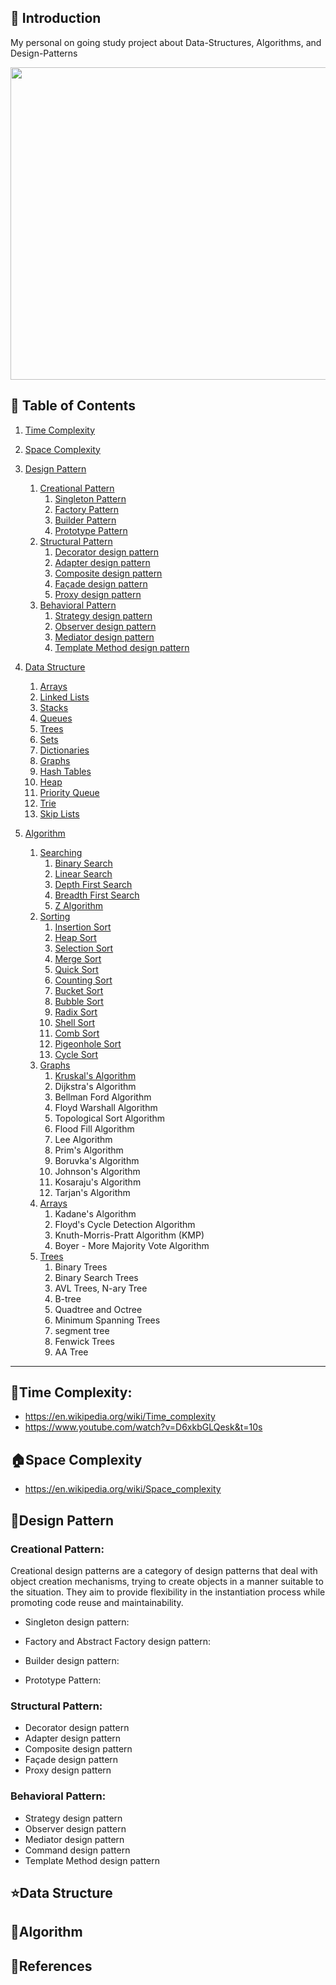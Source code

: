 
## 🚀 Introduction

My personal on going study project about Data-Structures, Algorithms, and Design-Patterns 

<p align="center">
  <img src = "https://png.pngtree.com/png-vector/20221021/ourlarge/pngtree-tiny-cute-children-learning-coding-png-image_6334852.png" width=700 height=500>
</p>

## 🚩 Table of Contents
1. [Time Complexity](#time-complexity)
2. [Space Complexity](#space-complexity)
3. [Design Pattern](#design-pattern)
   1. [Creational Pattern](#creational-pattern)
      1. [Singleton Pattern](#singleton-pattern)
      2. [Factory Pattern](#factory-pattern)
      3. [Builder Pattern](#builder-pattern)
      4. [Prototype Pattern](prototype-pattern)
   2. [Structural Pattern](#structural-pattern)
      1. [Decorator design pattern](url)
      2. [Adapter design pattern](url)
      3. [Composite design pattern](url)
      4. [Façade design pattern](url)
      5. [Proxy design pattern](url)
   4. [Behavioral Pattern](#behavioral-pattern)
      1. [Strategy design pattern](url)
      2. [Observer design pattern](url)
      3. [Mediator design pattern](url)
      4. [Template Method design pattern](url)
      
4. [Data Structure](#data-structure)
    1. [Arrays](arrays)
    2. [Linked Lists](linked-lists)
    3. [Stacks](stacks)
    4. [Queues](queues)
    5. [Trees](trees)
    6. [Sets](sets)
    7. [Dictionaries](dictionaries)
    8. [Graphs](graphs)
    9. [Hash Tables](hash-tables)
    10. [Heap](eap)
    11. [Priority Queue](priority-queue)
    12. [Trie](trie)
    13. [Skip Lists](skip-lists) 
             
5. [Algorithm](#algorithm)
    1. [Searching](#searching)
         1. [Binary Search](url)
         2. [Linear Search](url)
         3. [Depth First Search](url)
         4. [Breadth First Search](url)
         5. [Z Algorithm](url)
    2. [Sorting](sorting)
         1. [Insertion Sort](url)
         2. [Heap Sort](url)
         3. [Selection Sort](url)
         4. [Merge Sort](url)
         5. [Quick Sort](url)
         6. [Counting Sort](url)
         7. [Bucket Sort](url)
         8. [Bubble Sort](url)
         9. [Radix Sort](url)
         10. [Shell Sort](url)
         11. [Comb Sort](url)
         12. [Pigeonhole Sort](url)
         13. [Cycle Sort](url)
    3. [Graphs](graph)
         1. [Kruskal's Algorithm](url)
         2. Dijkstra's Algorithm
         3. Bellman Ford Algorithm
         4. Floyd Warshall Algorithm
         5. Topological Sort Algorithm
         6. Flood Fill Algorithm
         7. Lee Algorithm
         8. Prim's Algorithm
         9. Boruvka's Algorithm
         10. Johnson's Algorithm
         11. Kosaraju's Algorithm
         12. Tarjan's Algorithm
    4. [Arrays](url)
          1. Kadane's Algorithm
          2. Floyd's Cycle Detection Algorithm
          3. Knuth-Morris-Pratt Algorithm (KMP)
          4. Boyer - More Majority Vote Algorithm
    5. [Trees](trees)
          1. Binary Trees
          2. Binary Search Trees
          3. AVL Trees, N-ary Tree
          4. B-tree
          5. Quadtree and Octree
          6. Minimum Spanning Trees
          7. segment tree
          8. Fenwick Trees
          9. AA Tree

***

## 🧭Time Complexity:
 - https://en.wikipedia.org/wiki/Time_complexity
 - https://www.youtube.com/watch?v=D6xkbGLQesk&t=10s
 

## 🏠Space Complexity
- https://en.wikipedia.org/wiki/Space_complexity



## 🏁Design Pattern
  ### Creational Pattern:
   Creational design patterns are a category of design patterns that deal with object creation mechanisms, trying to create objects in a manner suitable to the situation. 
They aim to provide flexibility in the instantiation process while promoting code reuse and maintainability.

   - Singleton design pattern:
     
     
   - Factory and Abstract Factory design pattern:
     
   - Builder design pattern:
     
   - Prototype Pattern:

     
  ### Structural Pattern:
   - Decorator design pattern
   - Adapter design pattern
   - Composite design pattern
   - Façade design pattern
   - Proxy design pattern
  ### Behavioral Pattern:
   - Strategy design pattern
   - Observer design pattern
   - Mediator design pattern
   - Command design pattern
   - Template Method design pattern


## ⭐Data Structure

## 🤖Algorithm


## 📜References

